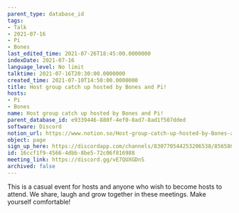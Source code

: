 ```yaml
---
parent_type: database_id
tags:
- Talk
- 2021-07-16
- Pi
- Bones
last_edited_time: 2021-07-26T18:45:00.0000000
indexDate: 2021-07-16
language_level: No limit
talktime: 2021-07-16T20:30:00.0000000
created_time: 2021-07-10T14:50:00.0000000
title: Host group catch up hosted by Bones and Pi!
hosts:
- Pi
- Bones
name: Host group catch up hosted by Bones and Pi!
parent_database_id: e9339446-880f-4ef0-8ad7-8ad1f507dded
software: Discord
notion_url: https://www.notion.so/Host-group-catch-up-hosted-by-Bones-and-Pi-16ccf1f945664dbb8be572c06f816988
object: page
sign_up_here: https://discordapp.com/channels/830770544253206538/856580095464046620/863309109738078228
id: 16ccf1f9-4566-4dbb-8be5-72c06f816988
meeting_link: https://discord.gg/vE7QUXGDnS
archived: false
---
```


This is a casual event for hosts and anyone who wish to become hosts to attend.  We share, laugh and grow together in these meetings.  Make yourself comfortable!






